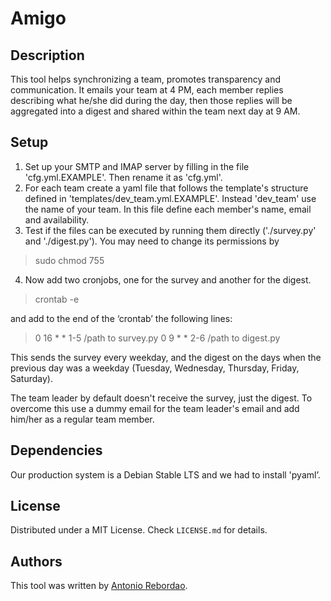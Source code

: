 # Amigo

## Description

This tool helps synchronizing a team, promotes transparency and communication.
It emails your team at 4 PM, each member replies describing what he/she did 
during the day, then those replies will be aggregated into a digest and 
shared within the team next day at 9 AM.

## Setup

1. Set up your SMTP and IMAP server by filling in the file 'cfg.yml.EXAMPLE'. 
Then rename it as 'cfg.yml'.
2. For each team create a yaml file that follows the template's structure 
defined in 'templates/dev_team.yml.EXAMPLE'. Instead 'dev_team' use the name
of your team. In this file define each member's name, email and availability.
3. Test if the files can be executed by running them directly ('./survey.py' 
and './digest.py'). You may need to change its permissions by 

  > sudo chmod 755 <name of file>

4. Now add two cronjobs, one for the survey and another for the digest.

  > crontab -e

  and add to the end of the ‘crontab’ the following lines:

  > 0 16 * * 1-5 /path to survey.py
  > 0 9 * * 2-6 /path to digest.py

  This sends the survey every weekday, and the digest on the days when the 
  previous day was a weekday (Tuesday, Wednesday, Thursday, Friday, Saturday).

The team leader by default doesn't receive the survey, just the digest. To 
overcome this use a dummy email for the team leader's email and add him/her 
as a regular team member.

## Dependencies

Our production system is a Debian Stable LTS and we had to install 'pyaml’.

## License

Distributed under a MIT License. Check `LICENSE.md` for details.

## Authors

This tool was written by [Antonio Rebordao](
https://www.linkedin.com/in/rebordao).

